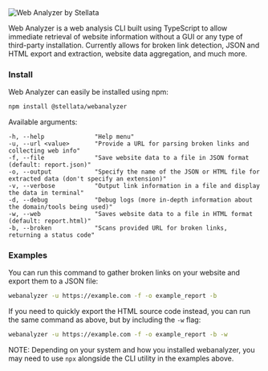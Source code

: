 <img src="https://raw.githubusercontent.com/stellatatech/webanalyzer/main/assets/webanalyzer_logo.png" alt="Web Analyzer by Stellata">

Web Analyzer is a web analysis CLI built using TypeScript to allow immediate retrieval of website information without a GUI or any type of third-party installation. Currently allows for broken link detection, JSON and HTML export and extraction, website data aggregation, and much more.

### Install

Web Analyzer can easily be installed using npm:

```bash
npm install @stellata/webanalyzer
```

Available arguments:

```
-h, --help              "Help menu"
-u, --url <value>       "Provide a URL for parsing broken links and collecting web info"
-f, --file              "Save website data to a file in JSON format (default: report.json)"
-o, --output            "Specify the name of the JSON or HTML file for extracted data (don't specify an extension)"
-v, --verbose           "Output link information in a file and display the data in terminal"
-d, --debug             "Debug logs (more in-depth information about the domain/tools being used)"
-w, --web               "Saves website data to a file in HTML format (default: report.html)"
-b, --broken            "Scans provided URL for broken links, returning a status code"
```

### Examples

You can run this command to gather broken links on your website and export them to a JSON file:

```bash
webanalyzer -u https://example.com -f -o example_report -b
```

If you need to quickly export the HTML source code instead, you can run the same command as above, but by including the `-w` flag:

```bash
webanalyzer -u https://example.com -f -o example_report -b -w
```

NOTE: Depending on your system and how you installed webanalyzer, you may need to use `npx` alongside the CLI utility in the examples above.
